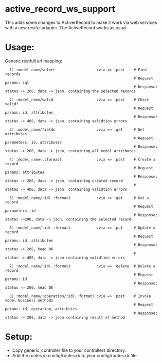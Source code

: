 active_record_ws_support
=========================
This adds some changes to ActiverRecord to make it work via web services with a new restful adapter. The ActiveRecord works as usual.

Usage:
=========
  Generic restfull url mapping:
  
      1) :model_name/select                   :via => :post    # Find records
                                                               # Request params: sql
                                                               # Response: status -> 200, data -> json, containing the selected records
      
      2) :model_name/valid                    :via => :post    # Check valid?
                                                               # Request params: id, attributes
                                                               # Response: status -> 400, data -> json, containing validtion errors                   
      
      3) :model_name/fields                   :via => :get     # Get attributes
                                                               # Request parameters: id, attributes
                                                               # Response: status -> 200, data -> json, containing all model attributes
     
      4) :model_name(.:format)                :via => :post    # Create a record
                                                               # Request params: attributes
                                                               # Response: status -> 200, data -> json, containing created record
                                                               #           status -> 400, data -> json, containing validtion errors
      
      5) :model_name/:id(.:format)            :via => :get     # Get a record
                                                               # Request parameters: id
                                                               # Response: status ->200, data -> json, containing the selected record
                                                               
      6) :model_name/:id(.:format)            :via => :put     # Update a record
                                                               # Request params: id, attributes
                                                               # Response: status -> 200, head OK
                                                               #           status -> 400, data -> json containing validtion errors
      
      7) :model_name/:id(.:format)            :via => :delete  # Delete a record
                                                               # Request params: id
                                                               # Response: status -> 200, head OK
      
      8) :model_name/:operation/:id(.:format) :via => :post    # Invoke model business methods
                                                               # Request params: id, operation, attributes
                                                               # Response: status -> 200, data -> json containing result of method
Setup:
==========
 - Copy generic_controller file to your controllers directory.
 - Add the routes in config/routes.rb to your config/routes.rb file
